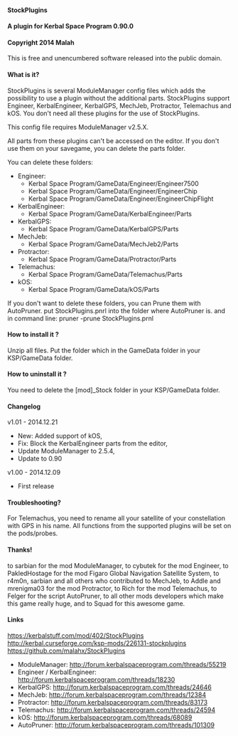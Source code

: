 #### StockPlugins
#### A plugin for Kerbal Space Program 0.90.0
#### Copyright 2014 Malah

This is free and unencumbered software released into the public domain.


#### What is it?

StockPlugins is several ModuleManager config files which adds the possibility to use a plugin without the additional parts.
StockPlugins support Engineer, KerbalEngineer, KerbalGPS, MechJeb, Protractor, Telemachus and kOS.
You don't need all these plugins for the use of StockPlugins.

This config file requires ModuleManager v2.5.X.

All parts from these plugins can't be accessed on the editor. If you don't use them on your savegame, you can delete the parts folder.

You can delete these folders:
- Engineer: 
	* Kerbal Space Program/GameData/Engineer/Engineer7500
	* Kerbal Space Program/GameData/Engineer/EngineerChip
	* Kerbal Space Program/GameData/Engineer/EngineerChipFlight
- KerbalEngineer:
	* Kerbal Space Program/GameData/KerbalEngineer/Parts
- KerbalGPS:
	* Kerbal Space Program/GameData/KerbalGPS/Parts
- MechJeb:
	* Kerbal Space Program/GameData/MechJeb2/Parts
- Protractor:
	* Kerbal Space Program/GameData/Protractor/Parts
- Telemachus:
	* Kerbal Space Program/GameData/Telemachus/Parts
- kOS:
	* Kerbal Space Program/GameData/kOS/Parts

If you don't want to delete these folders, you can Prune them with AutoPruner.
put StockPlugins.pnrl into the folder where AutoPruner is.
and in command line: pruner -prune StockPlugins.prnl

#### How to install it ?

Unzip all files. Put the folder which in the GameData folder in your KSP/GameData folder.

#### How to uninstall it ?

You need to delete the [mod]_Stock folder in your KSP/GameData folder.

#### Changelog

v1.01 - 2014.12.21
- New: Added support of kOS,
- Fix: Block the KerbalEngineer parts from the editor,
- Update ModuleManager to 2.5.4,
- Update to 0.90

v1.00 - 2014.12.09
- First release

#### Troubleshooting?

For Telemachus, you need to rename all your satellite of your constellation with GPS in his name.
All functions from the supported plugins will be set on the pods/probes.

#### Thanks!

to sarbian for the mod ModuleManager,
to cybutek for the mod Engineer,
to PakledHostage for the mod Figaro Global Navigation Satellite System,
to r4m0n, sarbian and all others who contributed to MechJeb,
to Addle and mrenigma03 for the mod Protractor,
to Rich for the mod Telemachus,
to Felger for the script AutoPruner,
to all other mods developers which make this game really huge,
and to Squad for this awesome game.

#### Links

https://kerbalstuff.com/mod/402/StockPlugins
http://kerbal.curseforge.com/ksp-mods/226131-stockplugins
https://github.com/malahx/StockPlugins
- ModuleManager: http://forum.kerbalspaceprogram.com/threads/55219
- Engineer / KerbalEngineer: http://forum.kerbalspaceprogram.com/threads/18230
- KerbalGPS: http://forum.kerbalspaceprogram.com/threads/24646
- MechJeb: http://forum.kerbalspaceprogram.com/threads/12384
- Protractor: http://forum.kerbalspaceprogram.com/threads/83173
- Telemachus: http://forum.kerbalspaceprogram.com/threads/24594
- kOS: http://forum.kerbalspaceprogram.com/threads/68089
- AutoPruner: http://forum.kerbalspaceprogram.com/threads/101309

